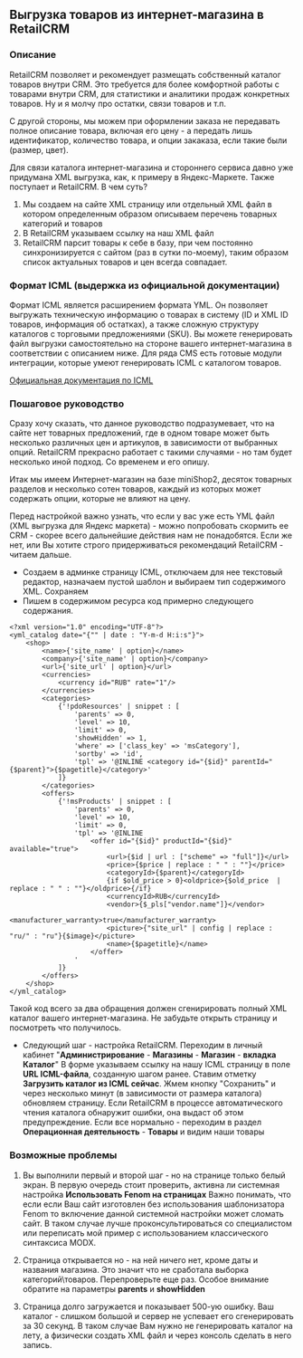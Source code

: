 ## Выгрузка товаров из интернет-магазина в RetailCRM

### Описание

RetailCRM позволяет и рекомендует размещать собственный каталог товаров внутри CRM.  Это требуется для более комфортной работы с товарами внутри CRM, для статистики и аналитики продаж конкретных товаров.  Ну и я молчу про остатки, связи товаров и т.п. 

С другой стороны, мы можем при оформлении заказа не передавать полное описание товара, включая его цену - а передать лишь идентификатор, количество товара, и опции закаказа, если такие были (размер, цвет).  

 Для связи каталога интернет-магазина и стороннего сервиса давно уже придумана XML выгрузка, как, к примеру в Яндекс-Маркете. 
 Также поступает и RetailCRM. В чем суть?

1. Мы создаем на сайте XML страницу или отдельный XML файл в котором определенным образом описываем перечень товарных категорий и товаров
2. В RetailCRM указываем ссылку на наш XML  файл
3. RetailCRM парсит товары к себе в базу, при чем постоянно синхронизируется с сайтом (раз в сутки по-моему), таким образом список актуальных товаров и цен всегда совпадает. 

### Формат ICML (выдержка из официальной документации)

Формат ICML является расширением формата YML. Он позволяет выгружать техническую информацию о товарах в систему (ID и XML ID товаров, информация об остатках), а также сложную структуру каталогов с торговыми предложениями (SKU). Вы можете генерировать файл выгрузки самостоятельно на стороне вашего интернет-магазина в соответствии с описанием ниже. Для ряда CMS есть готовые модули интеграции, которые умеют генерировать ICML с каталогом товаров.

[Официальная документация по ICML][1]

### Пошаговое руководство

Сразу хочу сказать, что данное руководство подразумевает, что на сайте нет товарных предложений, где в одном товаре может быть несколько различных цен и артикулов, в зависимости от выбранных опций.  RetailCRM прекрасно работает с такими случаями - но там будет несколько иной подход. Со временем и его опишу. 

Итак мы имеем Интернет-магазин на базе miniShop2, десяток товарных разделов и несколько сотен товаров, каждый из которых может содержать опции, которые не влияют на цену. 

Перед настройкой важно узнать, что если у вас уже есть  YML файл (XML выгрузка для Яндекс маркета) - можно попробовать скормить ее CRM - скорее всего дальнейшие действия нам не понадобятся. Если же нет, или Вы хотите строго придерживаться рекомендаций RetailCRM  - читаем дальше. 

* Создаем в админке страницу ICML, отключаем для нее текстовый редактор, назначаем пустой шаблон и выбираем тип содержимого XML. Сохраняем
* Пишем в содержимом ресурса код примерно следующего содержания. 

```
<?xml version="1.0" encoding="UTF-8"?>
<yml_catalog date="{"" | date : "Y-m-d H:i:s"}">
    <shop>
        <name>{'site_name' | option}</name>
        <company>{'site_name' | option}</company>
        <url>{'site_url' | option}</url>
        <currencies>
            <currency id="RUB" rate="1"/>
        </currencies>
        <categories>
            {'!pdoResources' | snippet : [
                'parents' => 0,
                'level' => 10,
                'limit' => 0,
                'showHidden' => 1,
                'where' => ['class_key' => 'msCategory'],
                'sortby' => 'id',
                'tpl' => '@INLINE <category id="{$id}" parentId="{$parent}">{$pagetitle}</category>'
            ]}
        </categories>
        <offers>
            {'!msProducts' | snippet : [
                'parents' => 0,
                'level' => 10,
                'limit' => 0,
                'tpl' => '@INLINE
                    <offer id="{$id}" productId="{$id}" available="true">
                        <url>{$id | url : ["scheme" => "full"]}</url>
                        <price>{$price | replace : " " : ""}</price>
                        <categoryId>{$parent}</categoryId>
                        {if $old_price > 0}<oldprice>{$old_price  | replace : " " : ""}</oldprice>{/if}
                        <currencyId>RUB</currencyId>
                        <vendor>{$_pls["vendor.name"]}</vendor>
                        <manufacturer_warranty>true</manufacturer_warranty>
                        <picture>{"site_url" | config | replace : "ru/" : "ru"}{$image}</picture>
                        <name>{$pagetitle}</name>
                    </offer>
                '
            ]}
        </offers>
    </shop>
</yml_catalog>
```

Такой код всего за два обращения должен сгенирировать полный XML каталог вашего интернет-магазина. Не забудьте открыть страницу и посмотреть что получилось. 

* Следующий шаг - настройка RetailCRM. Переходим в личный кабинет "**Администрирование** - **Магазины** - **Магазин** - **вкладка Каталог**"
В форме указываем ссылку на нашу ICML страницу в поле **URL ICML-файла**, созданную шагом ранее. Ставим отметку **Загрузить каталог из ICML сейчас**. Жмем кнопку "Сохранить" и через несколько минут (в зависимости от размера каталога) обновляем страницу. Если RetailCRM в процессе автоматического чтения каталога обнаружит ошибки, она выдаст об этом предупреждение.  Если все нормально - переходим в раздел **Операционная деятельность** - **Товары** и видим наши товары


### Возможные проблемы
1. Вы выполнили первый и второй шаг - но на странице только белый экран.  В первую очередь стоит проверить, активна ли системная настройка **Использовать Fenom на страницах**
Важно понимать, что если если Ваш сайт изготовлен без использования шаблонизатора Fenom то включение данной системной настройки может сломать сайт. В таком случае лучше проконсультироваться со специалистом или переписать мой пример с использованием классического синтаксиса MODX.  

2. Страница открывается но - на ней ничего нет, кроме даты и названия магазина. Это значит что не сработала выборка категорий\товаров. Перепроверьте еще раз. Особое внимание обратите на параметры **parents** и  **showHidden**

3. Страница долго загружается и показывает 500-ую ошибку.  Ваш каталог - слишком большой и сервер не успевает его сгенерировать за 30 секунд. В таком случае Вам нужно не генерировать каталог на лету, а физически создать XML файл и через  консоль сделать в него запись.  

[1]: https://help.retailcrm.ru/Developers/ICML